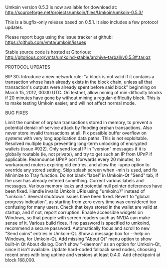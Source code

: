 Umkoin version 0.5.3 is now available for download at:
http://sourceforge.net/projects/umkoin/files/Umkoin/umkoin-0.5.3/

This is a bugfix-only release based on 0.5.1.
It also includes a few protocol updates.

Please report bugs using the issue tracker at github:
https://github.com/vmta/umkoin/issues

Stable source code is hosted at Gitorious:
http://gitorious.org/vmta/umkoind-stable/archive-tarball/v0.5.3#.tar.gz

PROTOCOL UPDATES

BIP 30: Introduce a new network rule: "a block is not valid if it contains a transaction whose hash already exists in the block chain, unless all that transaction's outputs were already spent before said block" beginning on March 15, 2012, 00:00 UTC.
On testnet, allow mining of min-difficulty blocks if 20 minutes have gone by without mining a regular-difficulty block. This is to make testing Umkoin easier, and will not affect normal mode.

BUG FIXES

Limit the number of orphan transactions stored in memory, to prevent a potential denial-of-service attack by flooding orphan transactions. Also never store invalid transactions at all.
Fix possible buffer overflow on systems with very long application data paths. This is not exploitable.
Resolved multiple bugs preventing long-term unlocking of encrypted wallets
(issue #922).
Only send local IP in "version" messages if it is globally routable (ie, not private), and try to get such an IP from UPnP if applicable.
Reannounce UPnP port forwards every 20 minutes, to workaround routers expiring old entries, and allow the -upnp option to override any stored setting.
Skip splash screen when -min is used, and fix Minimize to Tray function.
Do not blank "label" in Umkoin-Qt "Send" tab, if the user has already entered something.
Correct various labels and messages.
Various memory leaks and potential null pointer deferences have been fixed.
Handle invalid Umkoin URIs using "umkoin://" instead of "umkoin:".
Several shutdown issues have been fixed.
Revert to "global progress indication", as starting from zero every time was considered too confusing for many users.
Check that keys stored in the wallet are valid at startup, and if not, report corruption.
Enable accessible widgets on Windows, so that people with screen readers such as NVDA can make sense of it.
Various build fixes.
If no password is specified to umkoind, recommend a secure password.
Automatically focus and scroll to new "Send coins" entries in Umkoin-Qt.
Show a message box for --help on Windows, for Umkoin-Qt.
Add missing "About Qt" menu option to show built-in Qt About dialog.
Don't show "-daemon" as an option for Umkoin-Qt, since it isn't available.
Update hard-coded fallback seed nodes, choosing recent ones with long uptime and versions at least 0.4.0.
Add checkpoint at block 168,000.

